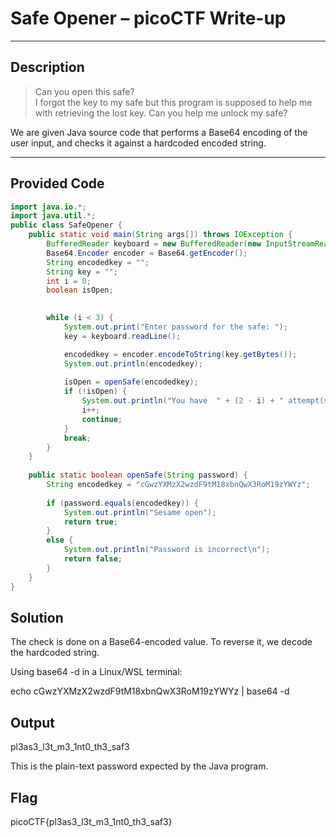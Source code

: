 # Safe Opener – picoCTF Write-up

---

## Description

> Can you open this safe?  
> I forgot the key to my safe but this program is supposed to help me with retrieving the lost key. Can you help me unlock my safe?

We are given Java source code that performs a Base64 encoding of the user input, and checks it against a hardcoded encoded string.

---

## Provided Code

```java
import java.io.*;
import java.util.*;  
public class SafeOpener {
    public static void main(String args[]) throws IOException {
        BufferedReader keyboard = new BufferedReader(new InputStreamReader(System.in));
        Base64.Encoder encoder = Base64.getEncoder();
        String encodedkey = "";
        String key = "";
        int i = 0;
        boolean isOpen;
        

        while (i < 3) {
            System.out.print("Enter password for the safe: ");
            key = keyboard.readLine();

            encodedkey = encoder.encodeToString(key.getBytes());
            System.out.println(encodedkey);
              
            isOpen = openSafe(encodedkey);
            if (!isOpen) {
                System.out.println("You have  " + (2 - i) + " attempt(s) left");
                i++;
                continue;
            }
            break;
        }
    }
    
    public static boolean openSafe(String password) {
        String encodedkey = "cGwzYXMzX2wzdF9tM18xbnQwX3RoM19zYWYz";
        
        if (password.equals(encodedkey)) {
            System.out.println("Sesame open");
            return true;
        }
        else {
            System.out.println("Password is incorrect\n");
            return false;
        }
    }
}

```

## Solution
The check is done on a Base64-encoded value. To reverse it, we decode the hardcoded string.

Using base64 -d in a Linux/WSL terminal:

echo cGwzYXMzX2wzdF9tM18xbnQwX3RoM19zYWYz | base64 -d

## Output
pl3as3_l3t_m3_1nt0_th3_saf3

This is the plain-text password expected by the Java program.

## Flag
picoCTF{pl3as3_l3t_m3_1nt0_th3_saf3}

